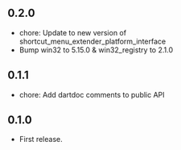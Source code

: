 ## 0.2.0

* chore: Update to new version of shortcut_menu_extender_platform_interface
* Bump win32 to 5.15.0 & win32_registry to 2.1.0

## 0.1.1

* chore: Add dartdoc comments to public API

## 0.1.0

* First release.
